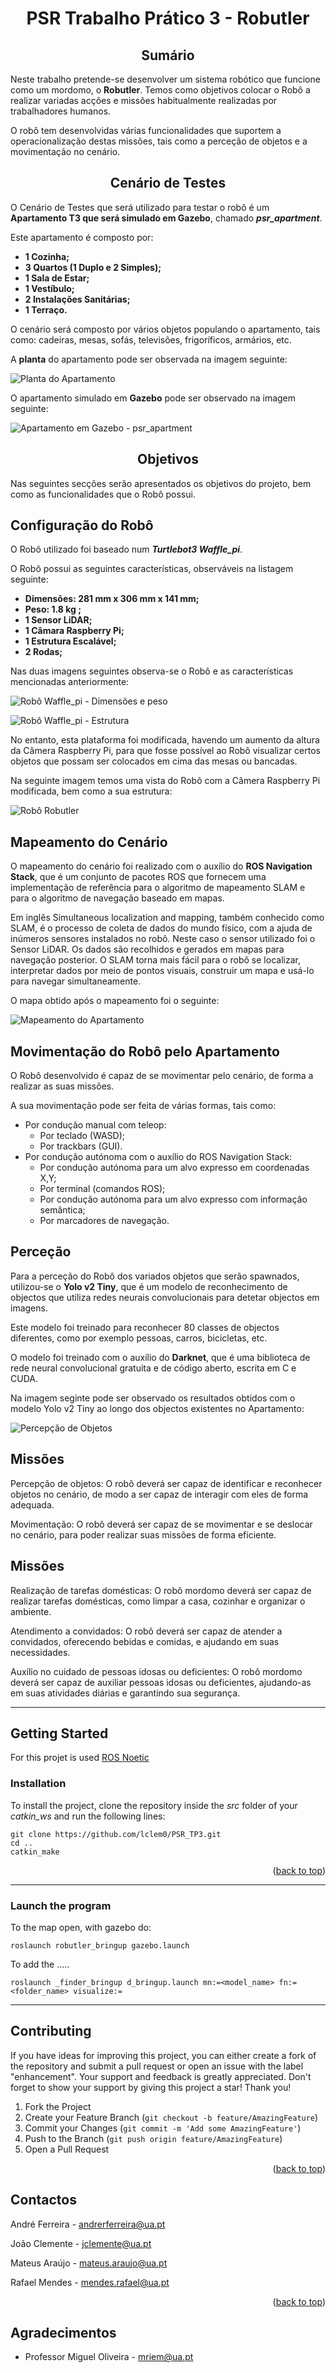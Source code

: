 <a name="readme-top"></a>

<h1 align="center">
PSR Trabalho Prático 3 - Robutler
</h1>

<!-- SUMARIO -->
<h2 align="center"> Sumário </h2>

Neste trabalho pretende-se desenvolver um sistema robótico que funcione como um mordomo, o **Robutler**. Temos como objetivos colocar o Robô a realizar variadas acções e missões habitualmente realizadas por trabalhadores humanos.

O robô tem desenvolvidas várias funcionalidades que suportem a operacionalização destas missões, tais como a perceção de objetos e a movimentação no cenário.

<!-- CENARIO DE TESTES -->
<h2 align="center"> Cenário de Testes </h2>

O Cenário de Testes que será utilizado para testar o robô é um **Apartamento T3 que será simulado em Gazebo**, chamado ***psr_apartment***. 

Este apartamento é composto por:

- **1 Cozinha;**
- **3 Quartos (1 Duplo e 2 Simples);**
- **1 Sala de Estar;**
- **1 Vestíbulo;**
- **2 Instalações Sanitárias;**
- **1 Terraço.** 

O cenário será composto por vários objetos populando o apartamento, tais como: cadeiras, mesas, sofás, televisões, frigoríficos, armários, etc.

A **planta** do apartamento pode ser observada na imagem seguinte:

![Planta do Apartamento](https://github.com/github/lclem0/PSR_TP3/images/apartamento.jpg?raw=true "Planta do Apartamento")

O apartamento simulado em **Gazebo** pode ser observado na imagem seguinte:

![Apartamento em Gazebo - psr_apartment](/repository/images/apartamento_gazebo.jpg?raw=true "Apartamento em Gazebo - psr_apartment")

<!-- OBJETIVOS -->
<h2 align="center"> Objetivos </h2>

Nas seguintes secções serão apresentados os objetivos do projeto, bem como as funcionalidades que o Robô possui. 

## Configuração do Robô
O Robô utilizado foi baseado num ***Turtlebot3 Waffle_pi***. 

O Robô possui as seguintes características, observáveis na listagem seguinte:

- **Dimensões: 281 mm x 306 mm x 141 mm;**
- **Peso: 1.8 kg ;**
- **1 Sensor LiDAR;**
- **1 Câmara Raspberry Pi;**
- **1 Estrutura Escalável;**
- **2 Rodas;**

Nas duas imagens seguintes observa-se o Robô e as características mencionadas anteriormente:

![Robô Waffle_pi - Dimensões e peso](/repository/images/waffle_pi.jpg?raw=true "Robô Waffle_pi - Dimensões e peso")

![Robô Waffle_pi - Estrutura](/repository/images/waffle_pi2.jpg?raw=true "Robô Waffle_pi - Estrutura")

No entanto, esta plataforma foi modificada, havendo um aumento da altura da Câmera Raspberry Pi, para que fosse possível ao Robô visualizar certos objetos que possam ser colocados em cima das mesas ou bancadas.

Na seguinte imagem temos uma vista do Robô com a Câmera Raspberry Pi modificada, bem como a sua estrutura:

![Robô Robutler](/repository/images/robutler.jpg?raw=true "Robô Robutler")

## Mapeamento do Cenário

O mapeamento do cenário foi realizado com o auxílio do **ROS Navigation Stack**, que é um conjunto de pacotes ROS que fornecem uma implementação de referência para o algoritmo de mapeamento SLAM e para o algoritmo de navegação baseado em mapas.

Em inglês Simultaneous localization and mapping, também conhecido como SLAM, é o processo de coleta de dados do mundo físico, com a ajuda de inúmeros sensores instalados no robô. Neste caso o sensor utilizado foi o Sensor LiDAR. Os dados são recolhidos e gerados em mapas para navegação posterior. O SLAM torna mais fácil para o robô se localizar, interpretar dados por meio de pontos visuais, construir um mapa e usá-lo para navegar simultaneamente.

O mapa obtido após o mapeamento foi o seguinte:

![Mapeamento do Apartamento](/repository/images/saved_map.jpg?raw=true "Mapeamento do Apartamento")


## Movimentação do Robô pelo Apartamento
O Robô desenvolvido é capaz de se movimentar pelo cenário, de forma a realizar as suas missões. 

A sua movimentação pode ser feita de várias formas, tais como:
- Por condução manual com teleop:
    - Por teclado (WASD);
    - Por trackbars (GUI).
- Por condução autónoma com o auxílio do ROS Navigation Stack:
    - Por condução autónoma para um alvo expresso em coordenadas X,Y;
    - Por terminal (comandos ROS);
    - Por condução autónoma para um alvo expresso com informação semântica;
    - Por marcadores de navegação. 


## Perceção
Para a perceção do Robô dos variados objetos que serão spawnados, utilizou-se o **Yolo v2 Tiny**, que é um modelo de reconhecimento de objectos que utiliza redes neurais convolucionais para detetar objectos em imagens. 

Este modelo foi treinado para reconhecer 80 classes de objectos diferentes, como por exemplo pessoas, carros, bicicletas, etc.

O modelo foi treinado com o auxílio do **Darknet**, que é uma biblioteca de rede neural convolucional gratuita e de código aberto, escrita em C e CUDA.

Na imagem seginte pode ser observado os resultados obtidos com o modelo Yolo v2 Tiny ao longo dos objectos existentes no Apartamento:

![Percepção de Objetos](/repository/images/object_detection.jpg?raw=true "Percepção de Objetos")

## Missões
Percepção de objetos: O robô deverá ser capaz de identificar e reconhecer objetos no cenário, de modo a ser capaz de interagir com eles de forma adequada.

Movimentação: O robô deverá ser capaz de se movimentar e se deslocar no cenário, para poder realizar suas missões de forma eficiente.

## Missões
Realização de tarefas domésticas: O robô mordomo deverá ser capaz de realizar tarefas domésticas, como limpar a casa, cozinhar e organizar o ambiente.

Atendimento a convidados: O robô deverá ser capaz de atender a convidados, oferecendo bebidas e comidas, e ajudando em suas necessidades.

Auxílio no cuidado de pessoas idosas ou deficientes: O robô mordomo deverá ser capaz de auxiliar pessoas idosas ou deficientes, ajudando-as em suas atividades diárias e garantindo sua segurança.



***
## Getting Started

For this projet is used [ROS Noetic](http://wiki.ros.org/ROS/Installation)

### Installation
To install the project, clone the repository inside the *src* folder of your *catkin_ws* and run the following lines:
```
git clone https://github.com/lclem0/PSR_TP3.git
cd .. 
catkin_make
```

<p align="right">(<a href="#readme-top">back to top</a>)</p>

<!-- USAGE EXAMPLES -->

***
### Launch the program
To the map open, with gazebo do:
```
roslaunch robutler_bringup gazebo.launch
```
To add the .....
```
roslaunch _finder_bringup d_bringup.launch mn:=<model_name> fn:=<folder_name> visualize:=
```
***
<!-- CONTRIBUTING -->
## Contributing

If you have ideas for improving this project, you can either create a fork of the repository and submit a pull request or open an issue with the label "enhancement". Your support and feedback is greatly appreciated. Don't forget to show your support by giving this project a star! Thank you!

1. Fork the Project
2. Create your Feature Branch (`git checkout -b feature/AmazingFeature`)
3. Commit your Changes (`git commit -m 'Add some AmazingFeature'`)
4. Push to the Branch (`git push origin feature/AmazingFeature`)
5. Open a Pull Request

<p align="right">(<a href="#readme-top">back to top</a>)</p>






<!-- CONTACTOS -->
## Contactos

André Ferreira - andrerferreira@ua.pt

João Clemente - jclemente@ua.pt

Mateus Araújo - mateus.araujo@ua.pt

Rafael Mendes - mendes.rafael@ua.pt


<p align="right">(<a href="#readme-top">back to top</a>)</p>



<!-- AGRADECIMENTOS -->
## Agradecimentos

* Professor Miguel Oliveira - mriem@ua.pt
